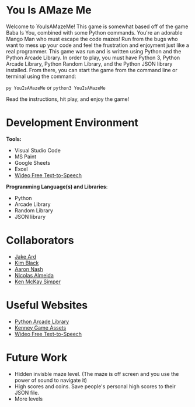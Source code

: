 # You Is AMaze Me

Welcome to YouIsAMazeMe! This game is somewhat based off of the game Baba Is You, combined with some Python commands. You're an adorable Mango Man who must escape the code mazes! Run from the bugs who want to mess up your code and feel the frustration and enjoyment just like a real programmer. This game was run and is written using Python and the Python Arcade Library. In order to play, you must have Python 3, Python Arcade Library, Python Random Library, and the Python JSON library installed. From there, you can start the game from the command line or terminal using the command:

`py YouIsAMazeMe` or `python3 YouIsAMazeMe`

Read the instructions, hit play, and enjoy the game!

# Development Environment

**Tools:**
 
* Visual Studio Code
* MS Paint
* Google Sheets
* Excel
* [Wideo Free Text-to-Speech](https://wideo.co/text-to-speech/)

**Programming Language(s) and Libraries**:

* Python
* Arcade Library
* Random Library
* JSON library

# Collaborators

* [Jake Ard](https://github.com/jakeard)
* [Kim Black](https://github.com/Kim-Quirk)
* [Aaron Nash](https://github.com/aaronhnash)
* [Nicolas Almeida](https://github.com/Rathianno)
* [Ken McKay Simper](https://github.com/ksimper97)

# Useful Websites

* [Python Arcade Library](https://api.arcade.academy/en/latest/)
* [Kenney Game Assets](https://www.kenney.nl/assets)
* [Wideo Free Text-to-Speech](https://wideo.co/text-to-speech/)

# Future Work

* Hidden invisble maze level. (The maze is off screen and you use the power of sound to navigate it)
* High scores and coins. Save people's personal high scores to their JSON file.
* More levels
